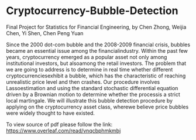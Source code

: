 # Cryptocurrency-Bubble-Detection
Final Project for Statistics for Financial Engineering, by Chen Zhong, Weijia Chen, Yi Shen, Chen Peng Yuan

Since  the  2000  dot-com  bubble  and  the  2008-2009  financial  crisis,  bubbles  became  an  essential  issue  among  the  financialindustry.  Within  the  past  few  years,  cryptocurrency  emerged  as  a  popular  asset  not  only  among  institutional  investors,  but  alsoamong the retail investors. The problem that we are going to address is to determine in real time whether different cryptocurrenciesexhibit a bubble, which has the characteristic of reaching unrealistic price level and then crashes. Our procedure involves Lassoestimation and using the standard stochastic differential equation driven by a Brownian motion to determine whether the processis a strict local martingale. We will illustrate this bubble detection procedure by applying on the cryptocurrency asset class, wherewe believe price bubbles were widely thought to have existed.

To view source of pdf please follow the link:
https://www.overleaf.com/read/vnqcbphmkmbj
